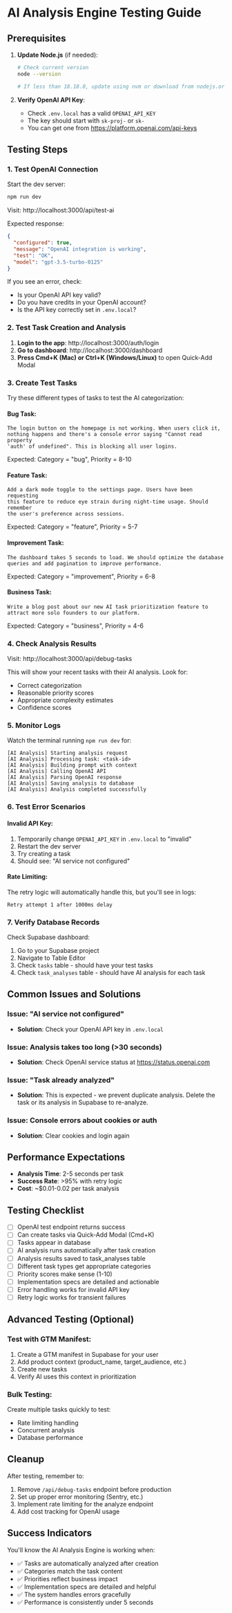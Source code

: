 # AI Analysis Engine Testing Guide

## Prerequisites

1. **Update Node.js** (if needed):
   ```bash
   # Check current version
   node --version
   
   # If less than 18.18.0, update using nvm or download from nodejs.org
   ```

2. **Verify OpenAI API Key**:
   - Check `.env.local` has a valid `OPENAI_API_KEY`
   - The key should start with `sk-proj-` or `sk-`
   - You can get one from https://platform.openai.com/api-keys

## Testing Steps

### 1. Test OpenAI Connection

Start the dev server:
```bash
npm run dev
```

Visit: http://localhost:3000/api/test-ai

Expected response:
```json
{
  "configured": true,
  "message": "OpenAI integration is working",
  "test": "OK",
  "model": "gpt-3.5-turbo-0125"
}
```

If you see an error, check:
- Is your OpenAI API key valid?
- Do you have credits in your OpenAI account?
- Is the API key correctly set in `.env.local`?

### 2. Test Task Creation and Analysis

1. **Login to the app**: http://localhost:3000/auth/login
2. **Go to dashboard**: http://localhost:3000/dashboard
3. **Press Cmd+K (Mac) or Ctrl+K (Windows/Linux)** to open Quick-Add Modal

### 3. Create Test Tasks

Try these different types of tasks to test the AI categorization:

#### Bug Task:
```
The login button on the homepage is not working. When users click it, 
nothing happens and there's a console error saying "Cannot read property 
'auth' of undefined". This is blocking all user logins.
```
Expected: Category = "bug", Priority = 8-10

#### Feature Task:
```
Add a dark mode toggle to the settings page. Users have been requesting 
this feature to reduce eye strain during night-time usage. Should remember 
the user's preference across sessions.
```
Expected: Category = "feature", Priority = 5-7

#### Improvement Task:
```
The dashboard takes 5 seconds to load. We should optimize the database 
queries and add pagination to improve performance.
```
Expected: Category = "improvement", Priority = 6-8

#### Business Task:
```
Write a blog post about our new AI task prioritization feature to 
attract more solo founders to our platform.
```
Expected: Category = "business", Priority = 4-6

### 4. Check Analysis Results

Visit: http://localhost:3000/api/debug-tasks

This will show your recent tasks with their AI analysis. Look for:
- Correct categorization
- Reasonable priority scores
- Appropriate complexity estimates
- Confidence scores

### 5. Monitor Logs

Watch the terminal running `npm run dev` for:
```
[AI Analysis] Starting analysis request
[AI Analysis] Processing task: <task-id>
[AI Analysis] Building prompt with context
[AI Analysis] Calling OpenAI API
[AI Analysis] Parsing OpenAI response
[AI Analysis] Saving analysis to database
[AI Analysis] Analysis completed successfully
```

### 6. Test Error Scenarios

#### Invalid API Key:
1. Temporarily change `OPENAI_API_KEY` in `.env.local` to "invalid"
2. Restart the dev server
3. Try creating a task
4. Should see: "AI service not configured"

#### Rate Limiting:
The retry logic will automatically handle this, but you'll see in logs:
```
Retry attempt 1 after 1000ms delay
```

### 7. Verify Database Records

Check Supabase dashboard:
1. Go to your Supabase project
2. Navigate to Table Editor
3. Check `tasks` table - should have your test tasks
4. Check `task_analyses` table - should have AI analysis for each task

## Common Issues and Solutions

### Issue: "AI service not configured"
- **Solution**: Check your OpenAI API key in `.env.local`

### Issue: Analysis takes too long (>30 seconds)
- **Solution**: Check OpenAI service status at https://status.openai.com

### Issue: "Task already analyzed"
- **Solution**: This is expected - we prevent duplicate analysis. Delete the task or its analysis in Supabase to re-analyze.

### Issue: Console errors about cookies or auth
- **Solution**: Clear cookies and login again

## Performance Expectations

- **Analysis Time**: 2-5 seconds per task
- **Success Rate**: >95% with retry logic
- **Cost**: ~$0.01-0.02 per task analysis

## Testing Checklist

- [ ] OpenAI test endpoint returns success
- [ ] Can create tasks via Quick-Add Modal (Cmd+K)
- [ ] Tasks appear in database
- [ ] AI analysis runs automatically after task creation
- [ ] Analysis results saved to task_analyses table
- [ ] Different task types get appropriate categories
- [ ] Priority scores make sense (1-10)
- [ ] Implementation specs are detailed and actionable
- [ ] Error handling works for invalid API key
- [ ] Retry logic works for transient failures

## Advanced Testing (Optional)

### Test with GTM Manifest:
1. Create a GTM manifest in Supabase for your user
2. Add product context (product_name, target_audience, etc.)
3. Create new tasks
4. Verify AI uses this context in prioritization

### Bulk Testing:
Create multiple tasks quickly to test:
- Rate limiting handling
- Concurrent analysis
- Database performance

## Cleanup

After testing, remember to:
1. Remove `/api/debug-tasks` endpoint before production
2. Set up proper error monitoring (Sentry, etc.)
3. Implement rate limiting for the analyze endpoint
4. Add cost tracking for OpenAI usage

## Success Indicators

You'll know the AI Analysis Engine is working when:
- ✅ Tasks are automatically analyzed after creation
- ✅ Categories match the task content
- ✅ Priorities reflect business impact
- ✅ Implementation specs are detailed and helpful
- ✅ The system handles errors gracefully
- ✅ Performance is consistently under 5 seconds
